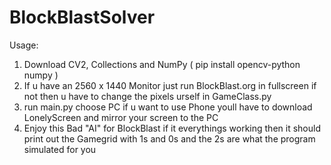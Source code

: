 # BlockBlastSolver
Usage:
1. Download CV2, Collections and NumPy ( pip install opencv-python numpy )
2. If u have an 2560 x 1440 Monitor just run BlockBlast.org in fullscreen if not then u have to change the pixels urself in GameClass.py
3. run main.py choose PC if u want to use Phone youll have to download LonelyScreen and mirror your screen to the PC
4. Enjoy this Bad "AI" for BlockBlast if it everythings working then it should print out the Gamegrid with 1s and 0s and the 2s are what the program simulated for you
